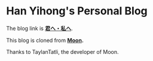 # Han Yihong's Personal Blog

The blog link is **[君へ・私へ](http://hanyihong0324.github.io)**.

This blog is cloned from **[Moon](https://github.com/TaylanTatli/Moon).**

Thanks to TaylanTatli, the developer of Moon.
